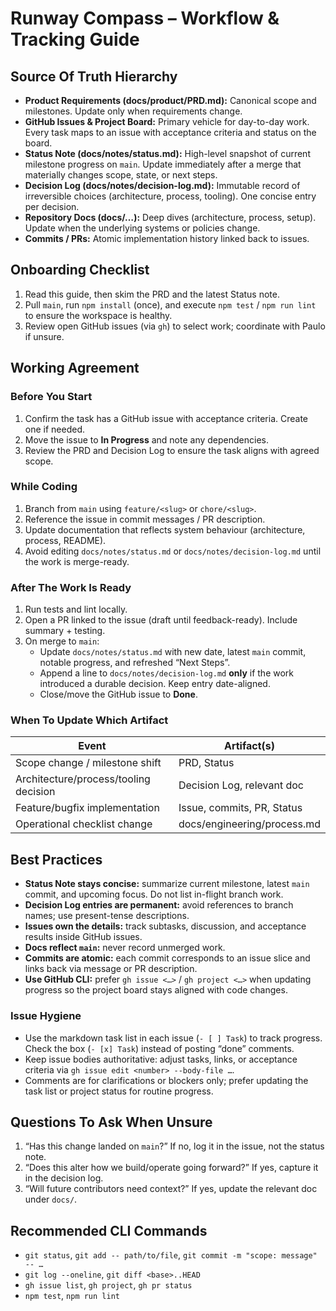 ﻿# Runway Compass – Workflow & Tracking Guide

## Source Of Truth Hierarchy

- **Product Requirements (docs/product/PRD.md):** Canonical scope and milestones. Update only when requirements change.
- **GitHub Issues & Project Board:** Primary vehicle for day-to-day work. Every task maps to an issue with acceptance criteria and status on the board.
- **Status Note (docs/notes/status.md):** High-level snapshot of current milestone progress on `main`. Update immediately after a merge that materially changes scope, state, or next steps.
- **Decision Log (docs/notes/decision-log.md):** Immutable record of irreversible choices (architecture, process, tooling). One concise entry per decision.
- **Repository Docs (docs/…):** Deep dives (architecture, process, setup). Update when the underlying systems or policies change.
- **Commits / PRs:** Atomic implementation history linked back to issues.

## Onboarding Checklist

1. Read this guide, then skim the PRD and the latest Status note.
2. Pull `main`, run `npm install` (once), and execute `npm test` / `npm run lint` to ensure the workspace is healthy.
3. Review open GitHub issues (via `gh`) to select work; coordinate with Paulo if unsure.

## Working Agreement

### Before You Start
1. Confirm the task has a GitHub issue with acceptance criteria. Create one if needed.
2. Move the issue to **In Progress** and note any dependencies.
3. Review the PRD and Decision Log to ensure the task aligns with agreed scope.

### While Coding
1. Branch from `main` using `feature/<slug>` or `chore/<slug>`.
2. Reference the issue in commit messages / PR description.
3. Update documentation that reflects system behaviour (architecture, process, README).
4. Avoid editing `docs/notes/status.md` or `docs/notes/decision-log.md` until the work is merge-ready.

### After The Work Is Ready
1. Run tests and lint locally.
2. Open a PR linked to the issue (draft until feedback-ready). Include summary + testing.
3. On merge to `main`:
   - Update `docs/notes/status.md` with new date, latest `main` commit, notable progress, and refreshed “Next Steps”.
   - Append a line to `docs/notes/decision-log.md` **only** if the work introduced a durable decision. Keep entry date-aligned.
   - Close/move the GitHub issue to **Done**.

### When To Update Which Artifact

| Event | Artifact(s) |
| --- | --- |
| Scope change / milestone shift | PRD, Status |
| Architecture/process/tooling decision | Decision Log, relevant doc |
| Feature/bugfix implementation | Issue, commits, PR, Status |
| Operational checklist change | docs/engineering/process.md |

## Best Practices

- **Status Note stays concise:** summarize current milestone, latest `main` commit, and upcoming focus. Do not list in-flight branch work.
- **Decision Log entries are permanent:** avoid references to branch names; use present-tense descriptions.
- **Issues own the details:** track subtasks, discussion, and acceptance results inside GitHub issues.
- **Docs reflect `main`:** never record unmerged work.
- **Commits are atomic:** each commit corresponds to an issue slice and links back via message or PR description.
- **Use GitHub CLI:** prefer `gh issue <…>` / `gh project <…>` when updating progress so the project board stays aligned with code changes.

### Issue Hygiene
- Use the markdown task list in each issue (`- [ ] Task`) to track progress. Check the box (`- [x] Task`) instead of posting “done” comments.
- Keep issue bodies authoritative: adjust tasks, links, or acceptance criteria via `gh issue edit <number> --body-file …`.
- Comments are for clarifications or blockers only; prefer updating the task list or project status for routine progress.

## Questions To Ask When Unsure

1. “Has this change landed on `main`?” If no, log it in the issue, not the status note.
2. “Does this alter how we build/operate going forward?” If yes, capture it in the decision log.
3. “Will future contributors need context?” If yes, update the relevant doc under `docs/`.

## Recommended CLI Commands

- `git status`, `git add -- path/to/file`, `git commit -m "scope: message" -- …`
- `git log --oneline`, `git diff <base>..HEAD`
- `gh issue list`, `gh project`, `gh pr status`
- `npm test`, `npm run lint`
